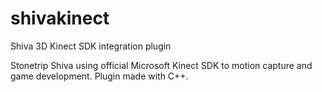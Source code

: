 shivakinect
===========

Shiva 3D Kinect SDK integration plugin

Stonetrip Shiva using official Microsoft Kinect SDK to motion capture and game development. Plugin made with C++.
